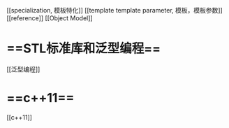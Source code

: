 [[specialization, 模板特化]]
[[template template parameter, 模板，模板参数]]
[[reference]]
[[Object Model]]

# ==STL标准库和泛型编程==

[[泛型编程]]

# ==c++11==
[[c++11]]
